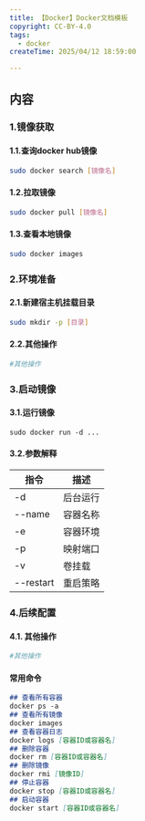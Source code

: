 ```yaml
---
title: 【Docker】Docker文档模板
copyright: CC-BY-4.0
tags:
  - docker
createTime: 2025/04/12 18:59:00

---
```


## 内容

### 1.镜像获取

#### 1.1.查询docker hub镜像

```bash
sudo docker search [镜像名]
```

#### 1.2.拉取镜像

```bash
sudo docker pull [镜像名]
```

#### 1.3.查看本地镜像

```bash
sudo docker images
```

### 2.环境准备

#### 2.1.新建宿主机挂载目录

```bash
sudo mkdir -p [目录]
```

#### 2.2.其他操作

```bash
#其他操作
```

### 3.启动镜像

#### 3.1.运行镜像

```shell
sudo docker run -d ...
```

#### 3.2.参数解释

| 指令      | 描述     |
| --------- | -------- |
| -d        | 后台运行 |
| --name    | 容器名称 |
| -e        | 容器环境 |
| -p        | 映射端口 |
| -v        | 卷挂载   |
| --restart | 重启策略 |

### 4.后续配置

#### 4.1. 其他操作

```bash
#其他操作
```

#### 常用命令

```markdown
## 查看所有容器
docker ps -a
## 查看所有镜像
docker images
## 查看容器日志
docker logs [容器ID或容器名]
## 删除容器
docker rm [容器ID或容器名]
## 删除镜像
docker rmi [镜像ID]
## 停止容器
docker stop [容器ID或容器名]
## 启动容器
docker start [容器ID或容器名]
```